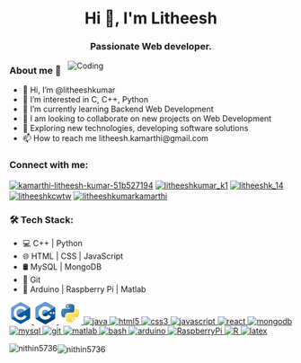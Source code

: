 <!---
litheeshkumar/litheeshkumar is a ✨ special ✨ repository because its `README.md` (this file) appears on your GitHub profile.
You can click the Preview link to take a look at your changes.
--->

<h1 align="center">Hi 👋, I'm Litheesh</h1>
<h3 align="center">Passionate Web developer.</h3>
<img align="right" alt="Coding" width=400 src="https://camo.githubusercontent.com/cae12fddd9d6982901d82580bdf321d81fb299141098ca1c2d4891870827bf17/68747470733a2f2f6d69726f2e6d656469756d2e636f6d2f6d61782f313336302f302a37513379765349765f7430696f4a2d5a2e676966" />

<h3>About me 🧑</h3>
<ul>
  <li>👋 Hi, I’m @litheeshkumar</li>
  <li>👀 I’m interested in C, C++, Python</li>
  <li>🌱 I’m currently learning Backend Web Development</li>
  <li>💞️ I am looking to collaborate on new projects on Web Development</li>  
  <li>🤔 Exploring new technologies, developing software solutions</li>
  <li>📫 How to reach me litheesh.kamarthi@gmail.com</li>
</ul>

<h3 align="left">Connect with me:</h3>
<p align="left">
  <a href="https://www.linkedin.com/in/kamarthi-litheesh-kumar-51b527194/" target="blank"><img align="center" src="https://raw.githubusercontent.com/rahuldkjain/github-profile-readme-generator/master/src/images/icons/Social/linked-in-alt.svg" alt="kamarthi-litheesh-kumar-51b527194" height="30" width="40" /></a>
  <a href="https://www.hackerrank.com/litheeshkumar_k1" target="blank"><img align="center" src="https://user-images.githubusercontent.com/56591763/201489937-65206f7c-75c5-412b-aa76-b651327516f5.png" alt="litheeshkumar_k1" height="50" width="50" /></a>
  <a href="https://leetcode.com/litheeshk_14/" target="blank"><img align="center" src="https://raw.githubusercontent.com/rahuldkjain/github-profile-readme-generator/master/src/images/icons/Social/leet-code.svg" alt="litheeshk_14" height="30" width="40" /></a>
  <a href="https://auth.geeksforgeeks.org/user/litheeshkcwtw" target="blank"><img align="center" src="https://raw.githubusercontent.com/rahuldkjain/github-profile-readme-generator/master/src/images/icons/Social/geeks-for-geeks.svg" alt="litheeshkcwtw" height="30" width="40" /></a>
  <a href="https://www.instagram.com/litheeshkumarkamarthi/" target="blank"><img align="center" src="https://user-images.githubusercontent.com/56591763/201488673-dd4dcaf6-3083-4bbc-9173-35c366076269.png" alt="litheeshkumarkamarthi" height="40" width="40" /></a>
</p>

<h3 align="left">🛠 Tech Stack:</h3>
<ul>
  <li>💻 C++ | Python</li>
  <li>🌐 HTML | CSS | JavaScript</li>
  <li>🛢 MySQL | MongoDB</li>
  <li>🔧 Git</li>
  <li>🔌 Arduino | Raspberry Pi | Matlab</li>
</ul>

<p align="left"> 
    <a href="https://www.cprogramming.com/" target="_blank" rel="noreferrer"> <img src="https://raw.githubusercontent.com/devicons/devicon/master/icons/c/c-original.svg" alt="c" width="40" height="40"/> </a>
    <a href="https://www.w3schools.com/cpp/" target="_blank" rel="noreferrer"> <img src="https://raw.githubusercontent.com/devicons/devicon/master/icons/cplusplus/cplusplus-original.svg" alt="cplusplus" width="40" height="40"/> </a>
    <a href="https://www.python.org" target="_blank" rel="noreferrer"> <img src="https://raw.githubusercontent.com/devicons/devicon/master/icons/python/python-original.svg" alt="python" width="40" height="40"/> </a> 
    <a href="https://www.java.com" target="_blank" rel="noreferrer"> <img src="https://user-images.githubusercontent.com/56591763/201489787-5a56b9f2-986d-4e64-88c8-97eea0ab5ff2.png" alt="java" width="40" height="40"/> </a> 
    <a href="https://www.w3.org/html/" target="_blank" rel="noreferrer"> <img src="https://user-images.githubusercontent.com/56591763/201489627-54df9f0d-57d1-4174-a111-0eeccf5eb72a.png" alt="html5" width="40" height="40"/> </a> 
    <a href="https://www.w3schools.com/css/" target="_blank" rel="noreferrer"> <img src="https://user-images.githubusercontent.com/56591763/201489589-ac4c3c93-06d1-4b30-b7a1-8cf413a598e8.png" alt="css3" width="40" height="40"/> </a> 
    <a href="https://developer.mozilla.org/en-US/docs/Web/JavaScript" target="_blank" rel="noreferrer"> <img src="https://user-images.githubusercontent.com/56591763/201489803-45b66bca-c516-4343-9b1c-634077620bdd.png" alt="javascript" width="40" height="40"/> </a> 
    <a href="https://reactjs.org/" target="_blank" rel="noreferrer"> <img src="https://user-images.githubusercontent.com/56591763/201489748-d7291557-a463-47c1-9ac9-4cb62edc0df9.png" alt="react" width="40" height="40"/> </a> 
    <a href="https://www.mongodb.com/" target="_blank" rel="noreferrer"> <img src="https://user-images.githubusercontent.com/56591763/201489655-bff72c06-de19-4c14-b60b-f1b22fe0a77d.png" alt="mongodb" width="40" height="40"/> </a> 
     <a href="https://www.mysql.com/" target="_blank" rel="noreferrer"> <img src="https://user-images.githubusercontent.com/56591763/201489686-de1bdb4e-b754-4a39-883c-0d2ffd7903cc.png" alt="mysql" width="40" height="40"/> </a> 
   <a href="https://git-scm.com/" target="_blank" rel="noreferrer"> <img src="https://user-images.githubusercontent.com/56591763/201489716-6fd9e5f6-3456-4605-a7c1-423b1a2529bc.png" alt="git" width="40" height="40"/> </a> 
    <a href="https://www.mathworks.com/" target="_blank" rel="noreferrer"> <img src="https://user-images.githubusercontent.com/56591763/201489537-02309f92-63e3-4923-96b1-cba10b5006cb.png" alt="matlab" width="40" height="40"/> </a> 
    <a href="https://www.gnu.org/software/bash/" target="_blank" rel="noreferrer"> <img src="https://user-images.githubusercontent.com/56591763/201489332-1cb3ca05-a143-40ae-bb06-b680febc20f8.png" alt="bash" width="40" height="40"/> </a>
    <a href="https://www.arduino.cc/" target="_blank" rel="noreferrer"> <img src="https://user-images.githubusercontent.com/56591763/201489382-5cba586c-117c-404d-8056-da6530d59111.png" alt="arduino" width="40" height="40"/> </a>
      <a href="https://www.raspberrypi.org/" target="_blank" rel="noreferrer"> <img src="https://user-images.githubusercontent.com/56591763/201490223-9ef982aa-22da-4944-adc7-5caec34c383e.png" alt="RaspberryPi" width="40" height="40"/> </a>
    <a href="https://www.r-project.org/about.html" target="_blank" rel="noreferrer"> <img src="https://user-images.githubusercontent.com/56591763/201489418-bbb667b7-49d8-46bc-9a77-c0d627427a10.png" alt="R" width="40" height="40"/> </a>
    <a href="https://www.latex-project.org/" target="_blank" rel="noreferrer"> <img src="https://user-images.githubusercontent.com/56591763/201490138-e1c00701-9481-4dc7-b416-c189feb49046.png" alt="latex" width="40" height="40"/> </a>
</p>

<p><img align="left" src="https://github-readme-stats.vercel.app/api/top-langs?username=nithin5736&show_icons=true&locale=en&layout=compact" alt="nithin5736" height="120" /></p>

<!--<p>&nbsp;<img align="center" src="https://github-readme-stats.vercel.app/api?username=nithin5736&show_icons=true&locale=en" alt="nithin5736" width="400" align="right" /></p>-->

<p><img align="center" src="https://github-readme-streak-stats.herokuapp.com/?user=nithin5736&" alt="nithin5736" /></p>

